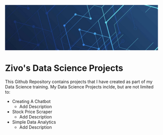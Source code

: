 <img src = "https://github.com/Zivorinashe/Data-Science-Projects/blob/main/Media/intro_banner.png" width = "100%" height = "30%">

# Zivo's Data Science Projects

This Github Repository contains projects that I have created as part of my Data Science training. My Data Science Projects inclde, but are not limited to:

* Creating A Chatbot
  * Add Description
* Stock Price Scraper
  * Add Description
* Simple Data Analytics
  * Add Description
